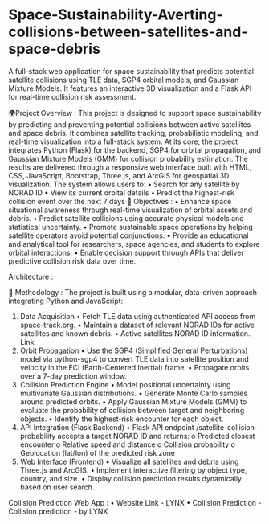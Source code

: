 # Space-Sustainability-Averting-collisions-between-satellites-and-space-debris
A full-stack web application for space sustainability that predicts potential satellite collisions using TLE data, SGP4 orbital models, and Gaussian Mixture Models. It features an interactive 3D visualization and a Flask API for real-time collision risk assessment.

🌍Project Overview :
This project is designed to support space sustainability by predicting and preventing potential collisions between active satellites and space debris. It combines satellite tracking, probabilistic modeling, and real-time visualization into a full-stack system.
At its core, the project integrates Python (Flask) for the backend, SGP4 for orbital propagation, and Gaussian Mixture Models (GMM) for collision probability estimation. The results are delivered through a responsive web interface built with HTML, CSS, JavaScript, Bootstrap, Three.js, and ArcGIS for geospatial 3D visualization.
The system allows users to:
•	Search for any satellite by NORAD ID
•	View its current orbital details
•	Predict the highest-risk collision event over the next 7 days
🎯 Objectives :
•	Enhance space situational awareness through real-time visualization of orbital assets and debris.
•	Predict satellite collisions using accurate physical models and statistical uncertainty.
•	Promote sustainable space operations by helping satellite operators avoid potential conjunctions.
•	Provide an educational and analytical tool for researchers, space agencies, and students to explore orbital interactions.
•	Enable decision support through APIs that deliver predictive collision risk data over time.


Architecture :

 

🔬 Methodology :
The project is built using a modular, data-driven approach integrating Python and JavaScript:
1. Data Acquisition
•	Fetch TLE data using authenticated API access from space-track.org.
•	Maintain a dataset of relevant NORAD IDs for active satellites and known debris.
•	Active satellites  NORAD ID information. Link
2. Orbit Propagation
•	Use the SGP4 (Simplified General Perturbations) model via python-sgp4 to convert TLE data into satellite position and velocity in the ECI (Earth-Centered Inertial) frame.
•	Propagate orbits over a 7-day prediction window.
3. Collision Prediction Engine
•	Model positional uncertainty using multivariate Gaussian distributions.
•	Generate Monte Carlo samples around predicted orbits.
•	Apply Gaussian Mixture Models (GMM) to evaluate the probability of collision between target and neighboring objects.
•	Identify the highest-risk encounter for each object.
4. API Integration (Flask Backend)
•	Flask API endpoint /satellite-collision-probability accepts a target NORAD ID and returns:
o	Predicted closest encounter
o	Relative speed and distance
o	Collision probability
o	Geolocation (lat/lon) of the predicted risk zone
5. Web Interface (Frontend)
•	Visualize all satellites and debris using Three.js and ArcGIS.
•	Implement interactive filtering by object type, country, and size.
•	Display collision prediction results dynamically based on user search.

Collision Prediction Web App :
•	Website Link - LYNX
•	Collision Prediction - Collision prediction - by LYNX

